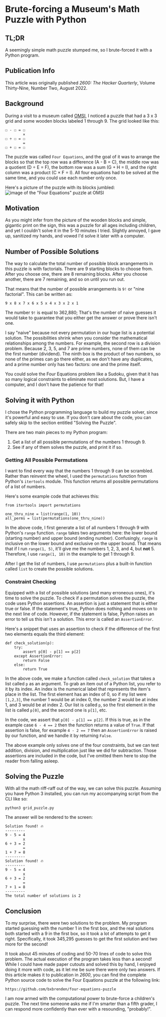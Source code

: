 # Brute-forcing a Museum's Math Puzzle with Python

## TL;DR
A seemingly simple math puzzle stumped me, so I brute-forced it with a Python program.

## Publication Info
This article was originally published _2600: The Hacker Quarterly_, Volume Thirty-Nine, Number Two, August 2022.

## Background
During a visit to a museum called [OMSI](https://omsi.edu/), I noticed a puzzle that had a 3 x 3 grid and some wooden blocks labeled 1 through 9.
The grid looked like this:
```
☐ - ☐ = ☐
        ×
☐ ÷ ☐ = ☐
        =
☐ + ☐ = ☐
```

The puzzle was called `Four Equations`, and the goal of it was to arrange the blocks so that the top row was a difference (A - B = C), the middle row was a quotient (D ÷ E = F), the bottom row was a sum (G + H = I), and the right column was a product (C × F = I).
All four equations had to be solved at the same time, and you could use each number only once.

Here's a picture of the puzzle with its blocks jumbled:
![image of the "Four Equations" puzzle at OMSI](https://github.com/bxbrenden/puzzle-grid/blob/main/four-equations.png)

## Motivation
As you might infer from the picture of the wooden blocks and simple, gigantic print on the sign, this was a puzzle for all ages including children, and yet I couldn't solve it in the 5-10 minutes I tried.
Slightly annoyed, I gave up, sanitized my hands, and vowed I'd solve it later with a computer.

## Number of Possible Solutions
The way to calculate the total number of possible block arrangements in this puzzle is with factorials.
There are 9 starting blocks to choose from.
After you choose one, there are 8 remaining blocks.
After you choose another, there are 7 remaining, and so on until you run out.

That means that the number of possible arrangements is `9!` or "nine factorial".
This can be written as:
```
9 x 8 x 7 x 6 x 5 x 4 x 3 x 2 x 1
```

The number `9!` is equal to 362,880;
That's the number of naive guesses it would take to guarantee that you either get the answer or prove there isn't one.

I say "naive" because not every permutation in our huge list is a potential solution.
The possibilities shrink when you consider the mathematical relationships among the numbers.
For example, the second row is a division problem.
Because 2, 3, 5, and 7 are prime numbers, none of them can be the first number (dividend).
The ninth box is the product of two numbers, so none of the primes can go there either, as we don't have any duplicates, and a prime number only has two factors: one and the prime itself.

You could solve the Four Equations problem like a Sudoku, given that it has so many logical constraints to eliminate most solutions.
But, I have a computer, and I don't have the patience for that!

## Solving it with Python
I chose the Python programming language to build my puzzle solver, since it's powerful and easy to use.
If you don't care about the code, you can safely skip to the section entitled "Solving the Puzzle".

There are two main pieces to my Python program:
1. Get a list of all possible permutations of the numbers 1 through 9.
2. See if any of them solves the puzzle, and print it if so.

### Getting All Possible Permutations
I want to find every way that the numbers 1 through 9 can be scrambled.
Rather than reinvent the wheel, I used the `permutations` function from Python's `itertools` module.
This function returns all possible permutations of a list of numbers.

Here's some example code that achieves this:
```
from itertools import permutations

one_thru_nine = list(range(1, 10))
all_perms = list(permutations(one_thru_nine))
```

In the above code, I first generate a list of all numbers 1 through 9 with Python's `range` function.
`range` takes two arguments here: the lower bound (starting number) and upper bound (ending number).
Confusingly, `range` is inclusive on the lower bound and exclusive on the upper bound.
That means that if I run `range(1, 5)`, it'll give me the numbers 1, 2, 3, and 4, but **not** 5.
Therefore, I use `range(1, 10)` in the example to get 1 through 9.

After I get the list of numbers, I use `permutations` plus a built-in function called `list` to create the possible solutions.

### Constraint Checking
Equipped with a list of possible solutions (and many erroneous ones), it's time to solve the puzzle.
To check if a permutation solves the puzzle, the code uses Python assertions.
An assertion is just a statement that is either true or false.
If the statement's true, Python does nothing and moves on to the next line of code.
However, if the statement is false, Python raises an error to tell us this isn't a solution.
This error is called an `AssertionError`.

Here's a snippet that uses an assertion to check if the difference of the first two elements equals the third element:
```
def check_solution(p):
    try:
        assert p[0] - p[1] == p[2]
    except AssertionError:
        return False
    else:
        return True
```

In the above code, we make a function called `check_solution` that takes a list called `p` as an argument.
To grab an item out of a Python list, you refer to it by its index.
An index is the numerical label that represents the item's place in the list.
The first element has an index of 0, so if my list were `[1,2,3]`, the number 1 would be at index 0, the number 2 would be at index 1, and 3 would be at index 2.
Our list is called `p`, so the first element in the list is called `p[0]`, and the second one is `p[1]`, etc.

In the code, we assert that `p[0] - p[1] == p[2]`.
If this is true, as in the example case `6 - 4 == 2` then the function returns a value of `True`.
If that assertion is false, for example `4 - 2 == 7` then an `AssertionError` is raised by our function, and we handle it by returning `False`.

The above example only solves one of the four constraints, but we can test addition, division, and multiplication just like we did for subtraction.
Those assertions are included in the code, but I've omitted them here to stop the reader from falling asleep.

## Solving the Puzzle
With all the math riff-raff out of the way, we can solve this puzzle.
Assuming you have Python 3 installed, you can run my accompanying script from the CLI like so:
```
python3 grid_puzzle.py
```

The answer will be rendered to the screen:
```
Solution found! 🔥
---------
9 - 5 = 4
        x
6 ÷ 3 = 2
        =
1 + 7 = 8
---------
Solution found! 🔥
---------
9 - 5 = 4
        x
6 ÷ 3 = 2
        =
7 + 1 = 8
---------
The total number of solutions is 2
```

## Conclusion
To my surprise, there were two solutions to the problem.
My program started guessing with the number 1 in the first box, and the real solutions both started with a 9 in the first box, so it took a lot of attempts to get it right.
Specifically, it took 345,295 guesses to get the first solution and two more for the second!

It took about 45 minutes of coding and 50-70 lines of code to solve this problem.
The actual execution of the program takes less than a second!
While I could have made paper cutouts and solved this by hand, I enjoyed doing it more with code, as it let me be sure there were only two answers.
If this article makes it to publication in *2600*, you can find the complete Python source code to solve the Four Equations puzzle at the following link:
```
https://github.com/bxbrenden/four-equations-puzzle
```

I am now armed with the computational power to brute-force a children's puzzle.
The next time someone asks me if I'm smarter than a fifth grader, I can respond more confidently than ever with a resounding, "probably!".
